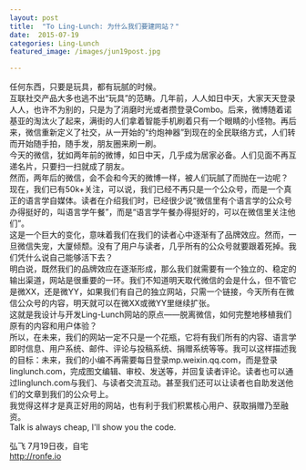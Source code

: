 ```yaml
---
layout: post
title:  "To Ling-Lunch: 为什么我们要建网站？"
date:  2015-07-19
categories: Ling-Lunch
featured_image: /images/jun19post.jpg

---
```



任何东西，只要是玩具，都有玩腻的时候。  
互联社交产品大多也逃不出“玩具”的范畴。几年前，人人如日中天，大家天天登录人人，也许不为别的，只是为了消磨时光或者攒登录Combo。后来，微博随着诺基亚的淘汰火了起来，满街的人们拿着智能手机刷着只有一个眼睛的小怪物。再后来，微信重新定义了社交，从一开始的“约炮神器”到现在的全民联络方式，人们转而开始随手拍，随手发，朋友圈来刷一刷。  
今天的微信，犹如两年前的微博，如日中天，几乎成为居家必备。人们见面不再互递名片，只要扫一扫就成了朋友。  
然而，两年后的微信，会不会和今天的微博一样，被人们玩腻了而抛在一边呢？  
现在，我们已有50k+关注，可以说，我们已经不再只是一个公众号，而是一个真正的语言学自媒体。读者在介绍我们时，已经很少说“微信里有个语言学的公众号办得挺好的，叫语言学午餐”，而是“语言学午餐办得挺好的，可以在微信里关注他们”。  
这是一个巨大的变化，意味着我们在我们的读者心中逐渐有了品牌效应。然而，一旦微信失宠，大厦倾颓。没有了用户与读者，几乎所有的公众号就要跟着死掉。我们凭什么说自己能够活下去？  
明白说，既然我们的品牌效应在逐渐形成，那么我们就需要有一个独立的、稳定的输出渠道，网站是很重要的一环。我们不知道明天取代微信的会是什么，但不管它是微XX，还是微YY，如果我们有自己的独立网站，只需一个链接，今天所有在微信公众号的内容，明天就可以在微XX或微YY里继续扩张。  
这就是我设计与开发Ling-Lunch网站的原点——脱离微信，如何完整地移植我们原有的内容和用户体验？  
所以，在未来，我们的网站一定不只是一个花瓶，它将有我们所有的内容、语言学即时信息、用户系统、邮件、评论与投稿系统、捐赠系统等等。我可以这样描述我的目标：未来，我们的小编不再需要每日登录mp.weixin.qq.com，而是登录linglunch.com，完成图文编辑、审校、发送等，并回复读者评论。读者也可以通过linglunch.com与我们、与读者交流互动。甚至我们还可以让读者也自助发送他们的文章到我们的公众号上。  
我觉得这样才是真正好用的网站，也有利于我们积累核心用户、获取捐赠乃至融资。  
Talk is always cheap, I'll show you the code.  

弘飞  7月19日夜，自宅  
http://ronfe.io